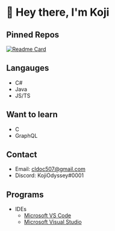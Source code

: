 # 👋 Hey there, I'm Koji

<!--
**08-k/08-k** is a ✨ _special_ ✨ repository because its `README.md` (this file) appears on your GitHub profile.
!-->

## Pinned Repos
[![Readme Card](https://github-readme-stats.vercel.app/api/pin/?username=winbyte-devs&repo=WinPass11)](https://github.com/winbyte-devs/WinPass11)

## Langauges
- C#
- Java
- JS/TS

## Want to learn
- C
- GraphQL

## Contact
- Email: cldoc507@gmail.com
- Discord: KojiOdyssey#0001

## Programs
- IDEs
  - [Microsoft VS Code](https://code.visualstudio.com/)
  - [Microsoft Visual Studio](https://visualstudio.microsoft.com/)
